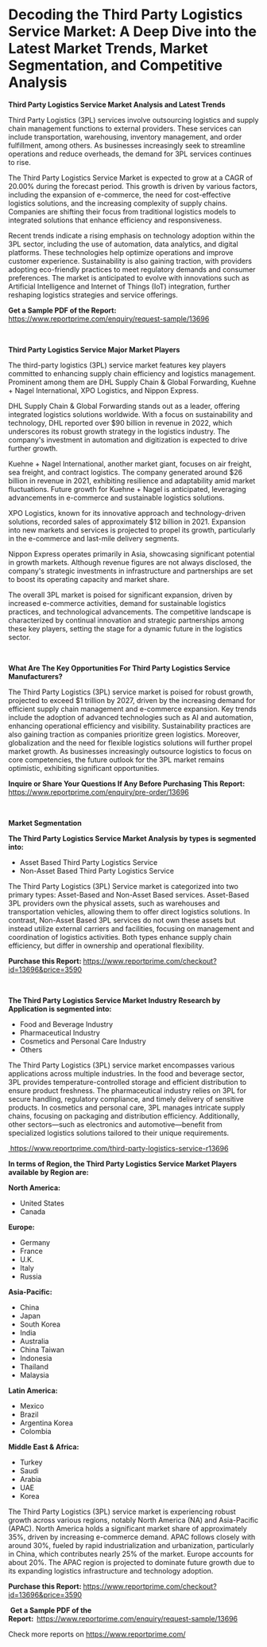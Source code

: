 <p><h1>Decoding the Third Party Logistics Service Market: A Deep Dive into the Latest Market Trends, Market Segmentation, and Competitive Analysis</h1></p><p><strong>Third Party Logistics Service Market Analysis and Latest Trends</strong></p>
<p><p>Third Party Logistics (3PL) services involve outsourcing logistics and supply chain management functions to external providers. These services can include transportation, warehousing, inventory management, and order fulfillment, among others. As businesses increasingly seek to streamline operations and reduce overheads, the demand for 3PL services continues to rise.</p><p>The Third Party Logistics Service Market is expected to grow at a CAGR of 20.00% during the forecast period. This growth is driven by various factors, including the expansion of e-commerce, the need for cost-effective logistics solutions, and the increasing complexity of supply chains. Companies are shifting their focus from traditional logistics models to integrated solutions that enhance efficiency and responsiveness.</p><p>Recent trends indicate a rising emphasis on technology adoption within the 3PL sector, including the use of automation, data analytics, and digital platforms. These technologies help optimize operations and improve customer experience. Sustainability is also gaining traction, with providers adopting eco-friendly practices to meet regulatory demands and consumer preferences. The market is anticipated to evolve with innovations such as Artificial Intelligence and Internet of Things (IoT) integration, further reshaping logistics strategies and service offerings.</p></p>
<p><strong>Get a Sample PDF of the Report:&nbsp;</strong> <a href="https://www.reportprime.com/enquiry/request-sample/13696?utm_campaign=3093&utm_medium=2&utm_source=Github&utm_content=ia&utm_term=20032025&utm_id=third-party-logistics-service">https://www.reportprime.com/enquiry/request-sample/13696</a></p>
<p>&nbsp;</p>
<p><strong>Third Party Logistics Service Major Market Players</strong></p>
<p><p>The third-party logistics (3PL) service market features key players committed to enhancing supply chain efficiency and logistics management. Prominent among them are DHL Supply Chain & Global Forwarding, Kuehne + Nagel International, XPO Logistics, and Nippon Express.</p><p>DHL Supply Chain & Global Forwarding stands out as a leader, offering integrated logistics solutions worldwide. With a focus on sustainability and technology, DHL reported over $90 billion in revenue in 2022, which underscores its robust growth strategy in the logistics industry. The company's investment in automation and digitization is expected to drive further growth.</p><p>Kuehne + Nagel International, another market giant, focuses on air freight, sea freight, and contract logistics. The company generated around $26 billion in revenue in 2021, exhibiting resilience and adaptability amid market fluctuations. Future growth for Kuehne + Nagel is anticipated, leveraging advancements in e-commerce and sustainable logistics solutions.</p><p>XPO Logistics, known for its innovative approach and technology-driven solutions, recorded sales of approximately $12 billion in 2021. Expansion into new markets and services is projected to propel its growth, particularly in the e-commerce and last-mile delivery segments.</p><p>Nippon Express operates primarily in Asia, showcasing significant potential in growth markets. Although revenue figures are not always disclosed, the company's strategic investments in infrastructure and partnerships are set to boost its operating capacity and market share.</p><p>The overall 3PL market is poised for significant expansion, driven by increased e-commerce activities, demand for sustainable logistics practices, and technological advancements. The competitive landscape is characterized by continual innovation and strategic partnerships among these key players, setting the stage for a dynamic future in the logistics sector.</p></p>
<p>&nbsp;</p>
<p><strong>What Are The Key Opportunities For Third Party Logistics Service Manufacturers?</strong></p>
<p><p>The Third Party Logistics (3PL) service market is poised for robust growth, projected to exceed $1 trillion by 2027, driven by the increasing demand for efficient supply chain management and e-commerce expansion. Key trends include the adoption of advanced technologies such as AI and automation, enhancing operational efficiency and visibility. Sustainability practices are also gaining traction as companies prioritize green logistics. Moreover, globalization and the need for flexible logistics solutions will further propel market growth. As businesses increasingly outsource logistics to focus on core competencies, the future outlook for the 3PL market remains optimistic, exhibiting significant opportunities.</p></p>
<p><strong>Inquire or Share Your Questions If Any Before Purchasing This Report:</strong> <a href="https://www.reportprime.com/enquiry/pre-order/13696?utm_campaign=3093&utm_medium=2&utm_source=Github&utm_content=ia&utm_term=20032025&utm_id=third-party-logistics-service">https://www.reportprime.com/enquiry/pre-order/13696</a></p>
<p>&nbsp;</p>
<p><strong>Market Segmentation</strong></p>
<p><strong>The Third Party Logistics Service Market Analysis by types is segmented into:</strong></p>
<p><ul><li>Asset Based Third Party Logistics Service</li><li>Non-Asset Based Third Party Logistics Service</li></ul></p>
<p><p>The Third Party Logistics (3PL) Service market is categorized into two primary types: Asset-Based and Non-Asset Based services. Asset-Based 3PL providers own the physical assets, such as warehouses and transportation vehicles, allowing them to offer direct logistics solutions. In contrast, Non-Asset Based 3PL services do not own these assets but instead utilize external carriers and facilities, focusing on management and coordination of logistics activities. Both types enhance supply chain efficiency, but differ in ownership and operational flexibility.</p></p>
<p><strong>Purchase this Report:&nbsp;</strong><a href="https://www.reportprime.com/checkout?id=13696&price=3590&utm_campaign=3093&utm_medium=2&utm_source=Github&utm_content=ia&utm_term=20032025&utm_id=third-party-logistics-service">https://www.reportprime.com/checkout?id=13696&price=3590</a></p>
<p>&nbsp;</p>
<p><strong>The Third Party Logistics Service Market Industry Research by Application is segmented into:</strong></p>
<p><ul><li>Food and Beverage Industry</li><li>Pharmaceutical Industry</li><li>Cosmetics and Personal Care Industry</li><li>Others</li></ul></p>
<p><p>The Third Party Logistics (3PL) service market encompasses various applications across multiple industries. In the food and beverage sector, 3PL provides temperature-controlled storage and efficient distribution to ensure product freshness. The pharmaceutical industry relies on 3PL for secure handling, regulatory compliance, and timely delivery of sensitive products. In cosmetics and personal care, 3PL manages intricate supply chains, focusing on packaging and distribution efficiency. Additionally, other sectors—such as electronics and automotive—benefit from specialized logistics solutions tailored to their unique requirements.</p></p>
<p><a href="https://www.reportprime.com/third-party-logistics-service-r13696?utm_campaign=3093&utm_medium=2&utm_source=Github&utm_content=ia&utm_term=20032025&utm_id=third-party-logistics-service">&nbsp;https://www.reportprime.com/third-party-logistics-service-r13696</a></p>
<p><strong>In terms of Region, the Third Party Logistics Service Market Players available by Region are:</strong></p>
<p>
    <p> <strong> North America: </strong>
        <ul>
            <li>United States</li>
            <li>Canada</li>
        </ul>
        </p> 
    <p> <strong> Europe: </strong>
        <ul>
            <li>Germany</li>
            <li>France</li>
            <li>U.K.</li>
            <li>Italy</li>
            <li>Russia</li>
        </ul>
        </p> 
    <p> <strong> Asia-Pacific: </strong>
        <ul>
            <li>China</li>
            <li>Japan</li>
            <li>South Korea</li>
            <li>India</li>
            <li>Australia</li>
            <li>China Taiwan</li>
            <li>Indonesia</li>
            <li>Thailand</li>
            <li>Malaysia</li>
        </ul>
        </p> 
    <p> <strong> Latin America: </strong>
        <ul>
            <li>Mexico</li>
            <li>Brazil</li>
            <li>Argentina Korea</li>
            <li>Colombia</li>
        </ul>
        </p> 
    <p> <strong> Middle East & Africa: </strong>
        <ul>
            <li>Turkey</li>
            <li>Saudi</li>
            <li>Arabia</li>
            <li>UAE</li>
            <li>Korea</li>
        </ul>
    </p>
    </p>
<p><p>The Third Party Logistics (3PL) service market is experiencing robust growth across various regions, notably North America (NA) and Asia-Pacific (APAC). North America holds a significant market share of approximately 35%, driven by increasing e-commerce demand. APAC follows closely with around 30%, fueled by rapid industrialization and urbanization, particularly in China, which contributes nearly 25% of the market. Europe accounts for about 20%. The APAC region is projected to dominate future growth due to its expanding logistics infrastructure and technology adoption.</p></p>
<p><strong>Purchase this Report: </strong><a href="https://www.reportprime.com/checkout?id=13696&price=3590&utm_campaign=3093&utm_medium=2&utm_source=Github&utm_content=ia&utm_term=20032025&utm_id=third-party-logistics-service">https://www.reportprime.com/checkout?id=13696&price=3590</a></p>
<p>&nbsp;<strong>Get a Sample PDF of the Report:&nbsp;&nbsp;</strong><a href="https://www.reportprime.com/enquiry/request-sample/13696?utm_campaign=3093&utm_medium=2&utm_source=Github&utm_content=ia&utm_term=20032025&utm_id=third-party-logistics-service">https://www.reportprime.com/enquiry/request-sample/13696</a></p>
<p><strong></strong></p>
<p>Check more reports on <a href="https://www.reportprime.com/?utm_campaign=3093&utm_medium=2&utm_source=Github&utm_content=ia&utm_term=20032025&utm_id=third-party-logistics-service">https://www.reportprime.com/</a></p>